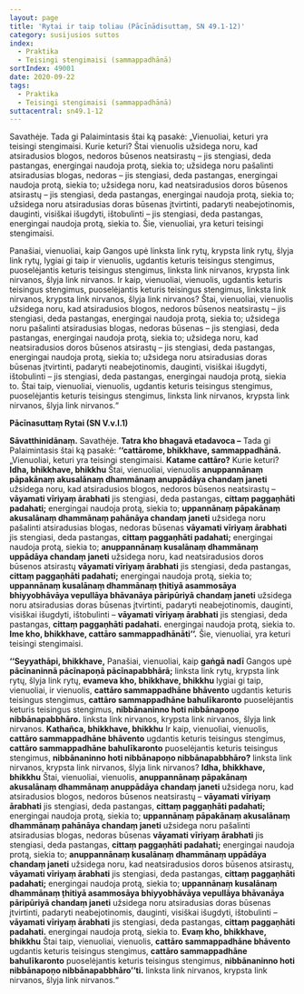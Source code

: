 ```yaml
---
layout: page
title: 'Rytai ir taip toliau (Pācīnādisuttaṃ, SN 49.1-12)'
category: susijusios suttos
index: 
  - Praktika
  - Teisingi stengimaisi (sammappadhānā)
sortIndex: 49001
date: 2020-09-22
tags:
  - Praktika
  - Teisingi stengimaisi (sammappadhānā)
suttacentral: sn49.1-12
---
```

Savathėje. Tada gi Palaimintasis štai ką pasakė: „Vienuoliai, keturi yra teisingi stengimaisi. Kurie keturi? Štai vienuolis užsidega noru, kad atsiradusios blogos, nedoros būsenos neatsirastų – jis stengiasi, deda pastangas, energingai naudoja protą, siekia to; užsidega noru pašalinti atsiradusias blogas, nedoras – jis stengiasi, deda pastangas, energingai naudoja protą, siekia to; užsidega noru, kad neatsiradusios doros būsenos atsirastų – jis stengiasi, deda pastangas, energingai naudoja protą, siekia to; užsidega noru atsiradusias doras būsenas įtvirtinti, padaryti neabejotinomis, dauginti, visiškai išugdyti, ištobulinti – jis stengiasi, deda pastangas, energingai naudoja protą, siekia to. Šie, vienuoliai, yra keturi teisingi stengimaisi.

Panašiai, vienuoliai, kaip Gangos upė linksta link rytų, krypsta link rytų, šlyja link rytų, lygiai gi taip ir vienuolis, ugdantis keturis teisingus stengimus, puoselėjantis keturis teisingus stengimus, linksta link nirvanos, krypsta link nirvanos, šlyja link nirvanos. Ir kaip, vienuoliai, vienuolis, ugdantis keturis teisingus stengimus, puoselėjantis keturis teisingus stengimus, linksta link nirvanos, krypsta link nirvanos, šlyja link nirvanos? Štai, vienuoliai, vienuolis užsidega noru, kad atsiradusios blogos, nedoros būsenos neatsirastų – jis stengiasi, deda pastangas, energingai naudoja protą, siekia to; užsidega noru pašalinti atsiradusias blogas, nedoras būsenas – jis stengiasi, deda pastangas, energingai naudoja protą, siekia to; užsidega noru, kad neatsiradusios doros būsenos atsirastų – jis stengiasi, deda pastangas, energingai naudoja protą, siekia to; užsidega noru atsiradusias doras būsenas įtvirtinti, padaryti neabejotinomis, dauginti, visiškai išugdyti, ištobulinti – jis stengiasi, deda pastangas, energingai naudoja protą, siekia to. Štai taip, vienuoliai, vienuolis, ugdantis keturis teisingus stengimus, puoselėjantis keturis teisingus stengimus, linksta link nirvanos, krypsta link nirvanos, šlyja link nirvanos.“

**Pācīnasuttaṃ Rytai (SN V.v.I.1)**

**Sāvatthinidānaṃ.** Savathėje. **Tatra kho bhagavā etadavoca –** Tada gi Palaimintasis štai ką pasakė: **‘‘cattārome, bhikkhave, sammappadhānā.** „Vienuoliai, keturi yra teisingi stengimaisi. **Katame cattāro?** Kurie keturi? **Idha, bhikkhave, bhikkhu** Štai, vienuoliai, vienuolis **anuppannānaṃ pāpakānaṃ akusalānaṃ dhammānaṃ anuppādāya chandaṃ janeti** užsidega noru, kad atsiradusios blogos, nedoros būsenos neatsirastų – **vāyamati vīriyaṃ ārabhati** jis stengiasi, deda pastangas, **cittaṃ paggaṇhāti padahati;** energingai naudoja protą, siekia to; **uppannānaṃ pāpakānaṃ akusalānaṃ dhammānaṃ pahānāya chandaṃ janeti** užsidega noru pašalinti atsiradusias blogas, nedoras būsenas **vāyamati vīriyaṃ ārabhati** jis stengiasi, deda pastangas, **cittaṃ paggaṇhāti padahati;** energingai naudoja protą, siekia to; **anuppannānaṃ kusalānaṃ dhammānaṃ uppādāya chandaṃ janeti** užsidega noru, kad neatsiradusios doros būsenos atsirastų **vāyamati vīriyaṃ ārabhati** jis stengiasi, deda pastangas, **cittaṃ paggaṇhāti padahati;** energingai naudoja protą, siekia to; **uppannānaṃ kusalānaṃ dhammānaṃ ṭhitiyā asammosāya bhiyyobhāvāya vepullāya bhāvanāya pāripūriyā chandaṃ janeti** užsidega noru atsiradusias doras būsenas įtvirtinti, padaryti neabejotinomis, dauginti, visiškai išugdyti, ištobulinti – **vāyamati vīriyaṃ ārabhati** jis stengiasi, deda pastangas, **cittaṃ paggaṇhāti padahati.** energingai naudoja protą, siekia to. **Ime kho, bhikkhave, cattāro sammappadhānāti’’.** Šie, vienuoliai, yra keturi teisingi stengimaisi.

**‘‘Seyyathāpi, bhikkhave,** Panašiai, vienuoliai, kaip **gaṅgā nadī** Gangos upė **pācīnaninnā pācīnapoṇā pācīnapabbhārā;** linksta link rytų, krypsta link rytų, šlyja link rytų, **evameva kho, bhikkhave, bhikkhu** lygiai gi taip, vienuoliai, ir vienuolis, **cattāro sammappadhāne bhāvento** ugdantis keturis teisingus stengimus, **cattāro sammappadhāne bahulīkaronto** puoselėjantis keturis teisingus stengimus, **nibbānaninno hoti nibbānapoṇo nibbānapabbhāro.** linksta link nirvanos, krypsta link nirvanos, šlyja link nirvanos. **Kathañca, bhikkhave, bhikkhu** Ir kaip, vienuoliai, vienuolis, **cattāro sammappadhāne bhāvento** ugdantis keturis teisingus stengimus, **cattāro sammappadhāne bahulīkaronto** puoselėjantis keturis teisingus stengimus, **nibbānaninno hoti nibbānapoṇo nibbānapabbhāro?** linksta link nirvanos, krypsta link nirvanos, šlyja link nirvanos? **Idha, bhikkhave, bhikkhu** Štai, vienuoliai, vienuolis, **anuppannānaṃ pāpakānaṃ akusalānaṃ dhammānaṃ anuppādāya chandaṃ janeti** užsidega noru, kad atsiradusios blogos, nedoros būsenos neatsirastų – **vāyamati vīriyaṃ ārabhati** jis stengiasi, deda pastangas, **cittaṃ paggaṇhāti padahati;** energingai naudoja protą, siekia to; **uppannānaṃ pāpakānaṃ akusalānaṃ dhammānaṃ pahānāya chandaṃ janeti** užsidega noru pašalinti atsiradusias blogas, nedoras būsenas **vāyamati vīriyaṃ ārabhati** jis stengiasi, deda pastangas, **cittaṃ paggaṇhāti padahati;** energingai naudoja protą, siekia to; **anuppannānaṃ kusalānaṃ dhammānaṃ uppādāya chandaṃ janeti** užsidega noru, kad neatsiradusios doros būsenos atsirastų, **vāyamati vīriyaṃ ārabhati** jis stengiasi, deda pastangas, **cittaṃ paggaṇhāti padahati;** energingai naudoja protą, siekia to; **uppannānaṃ kusalānaṃ dhammānaṃ ṭhitiyā asammosāya bhiyyobhāvāya vepullāya bhāvanāya pāripūriyā chandaṃ janeti** užsidega noru atsiradusias doras būsenas įtvirtinti, padaryti neabejotinomis, dauginti, visiškai išugdyti, ištobulinti – **vāyamati vīriyaṃ ārabhati** jis stengiasi, deda pastangas, **cittaṃ paggaṇhāti padahati.** energingai naudoja protą, siekia to. **Evaṃ kho, bhikkhave, bhikkhu** Štai taip, vienuoliai, vienuolis, **cattāro sammappadhāne bhāvento** ugdantis keturis teisingus stengimus, **cattāro sammappadhāne bahulīkaronto** puoselėjantis keturis teisingus stengimus, **nibbānaninno hoti nibbānapoṇo nibbānapabbhāro’’ti.** linksta link nirvanos, krypsta link nirvanos, šlyja link nirvanos.“
